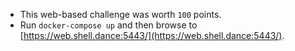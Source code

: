 * This web-based challenge was worth `100` points.
* Run `docker-compose up` and then browse to [https://web.shell.dance:5443/](https://web.shell.dance:5443/).

